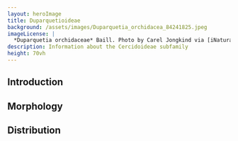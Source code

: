 ```yaml
---
layout: heroImage
title: Duparquetioideae
background: /assets/images/Duparquetia_orchidacea_84241825.jpeg
imageLicense: |
  *Duparquetia orchidaceae* Baill. Photo by Carel Jongkind via [iNaturalist](https://www.gbif.org/occurrence/28187131755)
description: Information about the Cercidoideae subfamily
height: 70vh
---
```


## Introduction

## Morphology

## Distribution